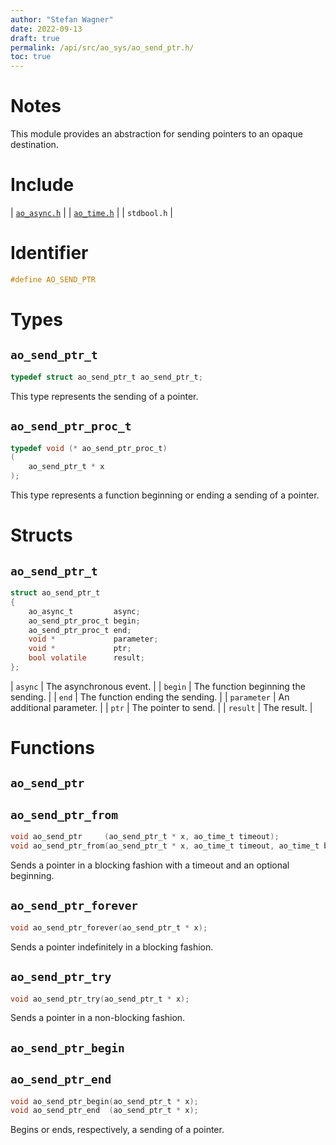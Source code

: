```yaml
---
author: "Stefan Wagner"
date: 2022-09-13
draft: true
permalink: /api/src/ao_sys/ao_send_ptr.h/
toc: true
---
```


# Notes

This module provides an abstraction for sending pointers to an opaque destination.

# Include

| [`ao_async.h`](ao_async.h.md) |
| [`ao_time.h`](ao_time.h.md) |
| `stdbool.h` |

# Identifier

```c
#define AO_SEND_PTR
```

# Types

## `ao_send_ptr_t`

```c
typedef struct ao_send_ptr_t ao_send_ptr_t;
```

This type represents the sending of a pointer.

## `ao_send_ptr_proc_t`

```c
typedef void (* ao_send_ptr_proc_t)
(
    ao_send_ptr_t * x
);
```

This type represents a function beginning or ending a sending of a pointer.

# Structs

## `ao_send_ptr_t`

```c
struct ao_send_ptr_t
{
    ao_async_t         async;
    ao_send_ptr_proc_t begin;
    ao_send_ptr_proc_t end;
    void *             parameter;
    void *             ptr;
    bool volatile      result;
};
```

| `async` | The asynchronous event. |
| `begin` | The function beginning the sending. |
| `end` | The function ending the sending. |
| `parameter` | An additional parameter. |
| `ptr` | The pointer to send. |
| `result` | The result. |

# Functions

## `ao_send_ptr`
## `ao_send_ptr_from`

```c
void ao_send_ptr     (ao_send_ptr_t * x, ao_time_t timeout);
void ao_send_ptr_from(ao_send_ptr_t * x, ao_time_t timeout, ao_time_t beginning);
```

Sends a pointer in a blocking fashion with a timeout and an optional beginning.

## `ao_send_ptr_forever`

```c
void ao_send_ptr_forever(ao_send_ptr_t * x);
```

Sends a pointer indefinitely in a blocking fashion.

## `ao_send_ptr_try`

```c
void ao_send_ptr_try(ao_send_ptr_t * x);
```

Sends a pointer in a non-blocking fashion.

## `ao_send_ptr_begin`
## `ao_send_ptr_end`

```c
void ao_send_ptr_begin(ao_send_ptr_t * x);
void ao_send_ptr_end  (ao_send_ptr_t * x);
```

Begins or ends, respectively, a sending of a pointer.
